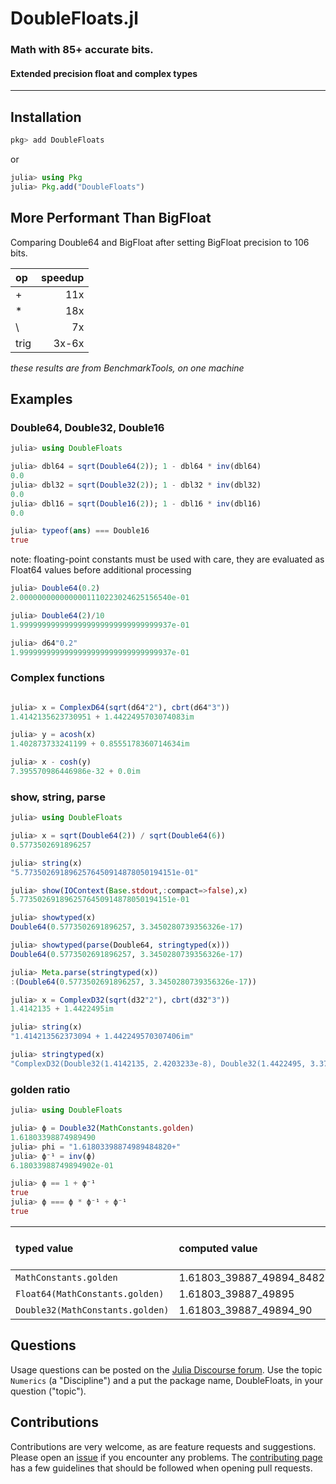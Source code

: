 # DoubleFloats.jl

### Math with 85+ accurate bits.
#### Extended precision float and complex types

----

## Installation

```julia
pkg> add DoubleFloats
```
or
```julia
julia> using Pkg
julia> Pkg.add("DoubleFloats")
```


## More Performant Than BigFloat

Comparing Double64 and BigFloat after setting BigFloat precision to 106 bits.

| op   | speedup |
|:-----|--------:|
| +    |     11x |
| *    |     18x |
| \    |      7x |
| trig |   3x-6x |
 _these results are from BenchmarkTools, on one machine_


## Examples

### Double64, Double32, Double16
```julia
julia> using DoubleFloats

julia> dbl64 = sqrt(Double64(2)); 1 - dbl64 * inv(dbl64)
0.0
julia> dbl32 = sqrt(Double32(2)); 1 - dbl32 * inv(dbl32)
0.0
julia> dbl16 = sqrt(Double16(2)); 1 - dbl16 * inv(dbl16)
0.0

julia> typeof(ans) === Double16
true
```
note: floating-point constants must be used with care,
they are evaluated as Float64 values before additional processing
```julia
julia> Double64(0.2)
2.0000000000000001110223024625156540e-01

julia> Double64(2)/10
1.9999999999999999999999999999999937e-01

julia> d64"0.2"
1.9999999999999999999999999999999937e-01
```

### Complex functions
```julia

julia> x = ComplexD64(sqrt(d64"2"), cbrt(d64"3"))
1.4142135623730951 + 1.4422495703074083im

julia> y = acosh(x)
1.402873733241199 + 0.8555178360714634im

julia> x - cosh(y)
7.395570986446986e-32 + 0.0im
```
### show, string, parse
```julia
julia> using DoubleFloats

julia> x = sqrt(Double64(2)) / sqrt(Double64(6))
0.5773502691896257

julia> string(x)
"5.7735026918962576450914878050194151e-01"

julia> show(IOContext(Base.stdout,:compact=>false),x)
5.7735026918962576450914878050194151e-01

julia> showtyped(x)
Double64(0.5773502691896257, 3.3450280739356326e-17)

julia> showtyped(parse(Double64, stringtyped(x)))
Double64(0.5773502691896257, 3.3450280739356326e-17)

julia> Meta.parse(stringtyped(x))
:(Double64(0.5773502691896257, 3.3450280739356326e-17))

julia> x = ComplexD32(sqrt(d32"2"), cbrt(d32"3"))
1.4142135 + 1.4422495im

julia> string(x)
"1.414213562373094 + 1.442249570307406im"

julia> stringtyped(x)
"ComplexD32(Double32(1.4142135, 2.4203233e-8), Double32(1.4422495, 3.3793125e-8))"
```

### golden ratio
```julia
julia> using DoubleFloats

julia> ϕ = Double32(MathConstants.golden)
1.61803398874989490
julia> phi = "1.61803398874989484820+"
julia> ϕ⁻¹ = inv(ϕ)
6.18033988749894902e-01

julia> ϕ == 1 + ϕ⁻¹
true
julia> ϕ === ϕ * ϕ⁻¹ + ϕ⁻¹
true
```

| typed value                      | computed value                   | ~abs(golden - computed) |
|:---------------------------------|:---------------------------------|:-----------------------:|
| `MathConstants.golden`           | 1.61803_39887_49894_84820_45868+ |           0.0           |
| `Float64(MathConstants.golden)`  | 1.61803_39887_49895              |         1.5e-16         |
| `Double32(MathConstants.golden)` | 1.61803_39887_49894_90           |         5.2e-17         |



## Questions

Usage questions can be posted on the [Julia Discourse forum][discourse-tag-url].  Use the topic `Numerics` (a "Discipline") and a put the package name, DoubleFloats, in your question ("topic").

## Contributions

Contributions are very welcome, as are feature requests and suggestions. Please open an [issue][issues-url] if you encounter any problems. The [contributing page][contrib-url] has a few guidelines that should be followed when opening pull requests.

[contrib-url]: https://juliamath.github.io/DoubleFloats.jl/latest/man/contributing/
[discourse-tag-url]: https://discourse.julialang.org/tags/doublefloats
[gitter-url]: https://gitter.im/juliamath/users

[docs-current-img]: https://img.shields.io/badge/docs-latest-blue.svg
[docs-current-url]: https://juliamath.github.io/DoubleFloats.jl

[codecov-img]: https://codecov.io/gh/JuliaMath/DoubleFloats.jl/branch/master/graph/badge.svg
[codecov-url]: https://codecov.io/gh/JuliaMath/DoubleFloats.jl

[issues-url]: https://github.com/JuliaMath/DoubleFloats.jl/issues


